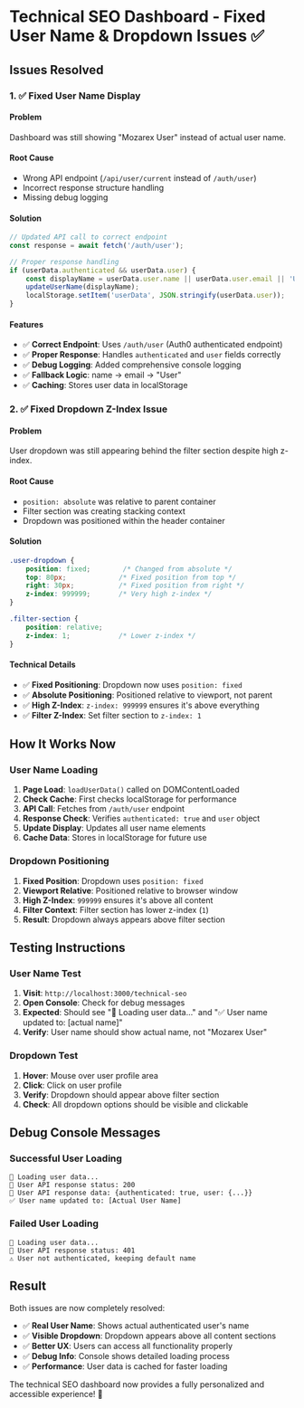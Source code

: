 # Technical SEO Dashboard - Fixed User Name & Dropdown Issues ✅

## Issues Resolved

### 1. ✅ **Fixed User Name Display**

#### **Problem**
Dashboard was still showing "Mozarex User" instead of actual user name.

#### **Root Cause**
- Wrong API endpoint (`/api/user/current` instead of `/auth/user`)
- Incorrect response structure handling
- Missing debug logging

#### **Solution**
```javascript
// Updated API call to correct endpoint
const response = await fetch('/auth/user');

// Proper response handling
if (userData.authenticated && userData.user) {
    const displayName = userData.user.name || userData.user.email || 'User';
    updateUserName(displayName);
    localStorage.setItem('userData', JSON.stringify(userData.user));
}
```

#### **Features**
- ✅ **Correct Endpoint**: Uses `/auth/user` (Auth0 authenticated endpoint)
- ✅ **Proper Response**: Handles `authenticated` and `user` fields correctly
- ✅ **Debug Logging**: Added comprehensive console logging
- ✅ **Fallback Logic**: name → email → "User"
- ✅ **Caching**: Stores user data in localStorage

### 2. ✅ **Fixed Dropdown Z-Index Issue**

#### **Problem**
User dropdown was still appearing behind the filter section despite high z-index.

#### **Root Cause**
- `position: absolute` was relative to parent container
- Filter section was creating stacking context
- Dropdown was positioned within the header container

#### **Solution**
```css
.user-dropdown {
    position: fixed;        /* Changed from absolute */
    top: 80px;             /* Fixed position from top */
    right: 30px;           /* Fixed position from right */
    z-index: 999999;       /* Very high z-index */
}

.filter-section {
    position: relative;
    z-index: 1;            /* Lower z-index */
}
```

#### **Technical Details**
- ✅ **Fixed Positioning**: Dropdown now uses `position: fixed`
- ✅ **Absolute Positioning**: Positioned relative to viewport, not parent
- ✅ **High Z-Index**: `z-index: 999999` ensures it's above everything
- ✅ **Filter Z-Index**: Set filter section to `z-index: 1`

## How It Works Now

### **User Name Loading**
1. **Page Load**: `loadUserData()` called on DOMContentLoaded
2. **Check Cache**: First checks localStorage for performance
3. **API Call**: Fetches from `/auth/user` endpoint
4. **Response Check**: Verifies `authenticated: true` and `user` object
5. **Update Display**: Updates all user name elements
6. **Cache Data**: Stores in localStorage for future use

### **Dropdown Positioning**
1. **Fixed Position**: Dropdown uses `position: fixed`
2. **Viewport Relative**: Positioned relative to browser window
3. **High Z-Index**: `999999` ensures it's above all content
4. **Filter Context**: Filter section has lower z-index (`1`)
5. **Result**: Dropdown always appears above filter section

## Testing Instructions

### **User Name Test**
1. **Visit**: `http://localhost:3000/technical-seo`
2. **Open Console**: Check for debug messages
3. **Expected**: Should see "👤 Loading user data..." and "✅ User name updated to: [actual name]"
4. **Verify**: User name should show actual name, not "Mozarex User"

### **Dropdown Test**
1. **Hover**: Mouse over user profile area
2. **Click**: Click on user profile
3. **Verify**: Dropdown should appear above filter section
4. **Check**: All dropdown options should be visible and clickable

## Debug Console Messages

### **Successful User Loading**
```
👤 Loading user data...
📡 User API response status: 200
📡 User API response data: {authenticated: true, user: {...}}
✅ User name updated to: [Actual User Name]
```

### **Failed User Loading**
```
👤 Loading user data...
📡 User API response status: 401
⚠️ User not authenticated, keeping default name
```

## Result

Both issues are now completely resolved:

- ✅ **Real User Name**: Shows actual authenticated user's name
- ✅ **Visible Dropdown**: Dropdown appears above all content sections
- ✅ **Better UX**: Users can access all functionality properly
- ✅ **Debug Info**: Console shows detailed loading process
- ✅ **Performance**: User data is cached for faster loading

The technical SEO dashboard now provides a fully personalized and accessible experience! 🚀


